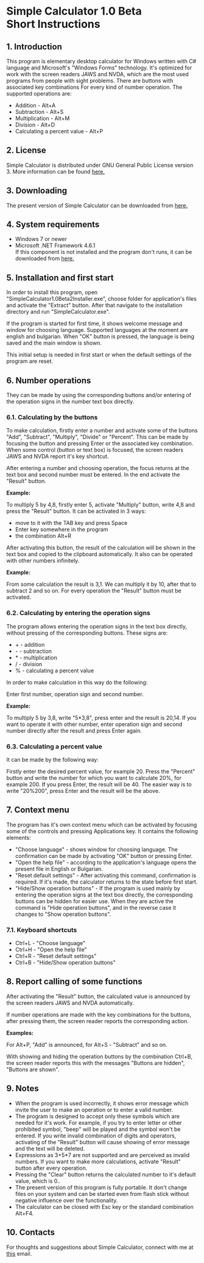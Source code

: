 <h1>Simple Calculator 1.0 Beta<br />
Short Instructions</h1>

<a name="toc1"></a>
<h2>1. Introduction</h2>

<p>
This program is elementary desktop calculator for Windows written with C# language and Microsoft's "Windows Forms" technology. It's optimized for work with the screen readers JAWS and NVDA, which are the most used programs from people with sight problems. There are buttons with associated key combinations For every kind of number operation. The supported operations are:
</p>
<ul>
<li>Addition - Alt+A</li>
<li>Subtraction - Alt+S</li>
<li>Multiplication - Alt+M</li>
<li>Division - Alt+D</li>
<li>Calculating a percent value - Alt+P</li>
</ul>

<a name="toc2"></a>
<h2>2. License</h2>

<p>
 Simple Calculator is distributed under GNU General Public License version 3. More information can be found <A Href="https://github.com/stefantsvyatkov/simple-calculator/blob/master/LICENSE.md">here.</A>
</p>

<a name="toc3"></a>
<h2>3. Downloading</h2>

<p>
The present version of Simple Calculator can be downloaded from <A Href="https://github.com/stefantsvyatkov/simple-calculator/releases">here.</A>
</p>

<a name="toc4"></a>
<h2>4. System requirements</h2>

<ul>
<li>Windows 7 or newer</li>
<li>Microsoft .NET Framework 4.6.1<br />
 If this component is not installed and the program don't runs, it can be downloaded from <a href="https://download.microsoft.com/download/3/5/9/35980F81-60F4-4DE3-88FC-8F962B97253B/NDP461-KB3102438-Web.exe">here.</a>
</li>
</ul>

<a name="toc5"></a>
<h2>5. Installation and first start</h2>

<p>
In order to install this program, open "SimpleCalculator1.0Beta2Installer.exe", choose folder for application's files and activate the "Extract" button. After that navigate to the installation directory and run "SimpleCalculator.exe".
</p>
<p>
If the program is started for first time, it shows welcome message and window for choosing language. Supported languages at the moment are english and bulgarian. When "OK" button is pressed, the language is being saved and the main window is shown.
</p>
<p>
This initial setup is needed in first start or when the default settings of the program are reset.
</p>

<a name="toc6"></a>
<h2>6. Number operations</h2>

<p>
They can be made by using the corresponding buttons and/or entering of the operation signs in the number text box directly.
</p>

<a name="toc61"></a>
<h3>6.1. Calculating by the buttons</h3>

<p>
To make calculation, firstly enter a number and activate some of the buttons "Add", "Subtract", "Multiply", "Divide" or "Percent". This can be made by focusing the button and pressing Enter or the associated key combination. When some control (button or text box) is focused, the screen readers JAWS and NVDA report it's key shortcut.
</p>
<p>
After entering a number and choosing operation, the focus returns at the text box and second number must be entered. In the end activate the "Result" button.
</p>
<p><strong>
Example:
</p></strong>
<p>
To multiply 5 by 4,8, firstly enter 5, activate "Multiply" button, write 4,8 and press the "Result" button. It can be activated in 3 ways:
</p>
<ul>
<li>move to it with the TAB key and press Space</li>
<li>Enter key somewhere in the program</li>
<li>the combination Alt+R</li>
</ul>
<p>
After activating this button, the result of the calculation will be shown in the text box and copied to the clipboard automatically. It also can be operated with other numbers infinitely.
</p>
<p><strong>
Example:
</p></strong>
<p>
From some calculation the result is 3,1. We can multiply it by 10, after that to subtract 2 and so on. For every operation the "Result" button must be activated.
</p>

<a name="toc62"></a>
<h3>6.2. Calculating by entering the operation signs</h3>

<p>
The program allows entering the operation signs in the text box directly, without pressing of the corresponding buttons. These signs are:
</p>
<ul>
<li>+ - addition</li>
<li>- - subtraction</li>
<li>* - multiplication</li>
<li>/ - division</li>
<li>% - calculating a percent value</li>
</ul>
<p>
In order to make calculation in this way do the following:
</p>
<p>
Enter first number, operation sign and second number.
</p>
<p><strong>
Example:
</p></strong>
<p>
To multiply 5 by 3,8, write "5*3,8", press enter and the result is 20,14. If you want to operate it with other number, enter operation sign and second number directly after the result and press Enter again.
</p>

<a name="toc63"></a>
<h3>6.3. Calculating a percent value</h3>

<p>
It can be made by the following way:
</p>
<p>
Firstly enter the desired percent value, for example 20. Press the "Percent" button and write the number for which you want to calculate 20%, for example 200. If you press Enter, the result will be 40. The easier way is to write "20%200", press Enter and the result will be the above.
</p>

<a name="toc7"></a>
<h2>7. Context menu</h2>

<p>
The program has it's own context menu which can be activated by focusing some of the controls and pressing Applications key. It contains the following elements:
</p>
<ul>
<li>"Choose language" - shows window for choosing language. The confirmation can be made by activating "OK" button or pressing Enter.</li>
<li>"Open the help file" - according to the application's language opens the present file in English or Bulgarian.</li>
<li>"Reset default settings" - After activating this command, confirmation is required. If it's made, the calculator returns to the state before first start.</li>
<li>"Hide/Show operation buttons" - If the program is used mainly by entering the operation signs at the text box directly, the corresponding buttons can be hidden for easier use. When they are active the command is "Hide operation buttons", and in the reverse case it changes to "Show operation buttons".</li>
</ul>

<a name="toc71"></a>
<h3>7.1. Keyboard shortcuts</h3>

<ul>
<li>Ctrl+L - "Choose language"</li>
<li>Ctrl+H - "Open the help file"</li>
<li>Ctrl+R - "Reset default settings"</li>
<li>Ctrl+B - "Hide/Show operation buttons"</li>
</ul>

<a name="toc8"></a>
<h2>8. Report calling of some functions</h2>

<p>
After activating the "Result" button, the calculated value is announced by the screen readers JAWS and NVDA automatically.
</p>
<p>
If number operations are made with the key combinations for the buttons, after pressing them, the screen reader reports the corresponding action.
</p>
<p><strong>
Examples:
</p></strong>
<p>
For Alt+P, "Add" is announced, for Alt+S - "Subtract" and so on.
</p>
<p>
With showing and hiding the operation buttons by the combination Ctrl+B, the screen reader reports this with the messages "Buttons are hidden", "Buttons are shown".
</p>

<a name="toc9"></a>
<h2>9. Notes</h2>

<ul>
<li>When the program is used incorrectly, it shows error message which invite the user to make an operation or to enter a valid number.</li>
<li>The program is designed to accept only these symbols which are needed for it's work. For example, if you try to enter letter or other prohibited symbol, "beep" will be played and the symbol won't be entered. If you write invalid combination of digits and operators, activating of the "Result" button will cause showing of error message and the text will be deleted.</li>
<li>Expressions as 3+5*7 are not supported and are perceived as invalid numbers. If you want to make more calculations, activate "Result" button after every operation.</li>
<li>Pressing the "Clear" button returns the calculated number to it's default value, which is 0..</li>
<li>The present version of this program is fully portable. It don't change files on your system and can be started even from flash stick without negative influence over the functionality.</li>
<li>The calculator can be closed with Esc key or the standard combination Alt+F4.</li>
</ul>

<a name="toc10"></a>
<h2>10. Contacts</h2>

<p>
For thoughts and suggestions about Simple Calculator, connect with me at <a href="mailto:stefcho.cvetkov@gmail.com">this</a> email.
</p>